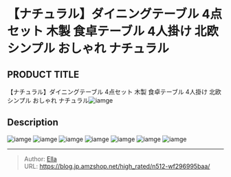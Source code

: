 # 【ナチュラル】ダイニングテーブル 4点セット 木製 食卓テーブル 4人掛け 北欧 シンプル おしゃれ ナチュラル


## PRODUCT TITLE 

【ナチュラル】ダイニングテーブル 4点セット 木製 食卓テーブル 4人掛け 北欧 シンプル おしゃれ ナチュラル![iamge](https://b2bfiles1.gigab2b.cn/image/wkseller/301/WF194994/20200824_b2fd3ab898cd0ee7657baf4b9c59cfdc.jpg)

## Description











![iamge](https://b2bfiles1.gigab2b.cn/image/wkseller/301/WF194994/20200824_0eefc510869af1cf0869e8bfca548b0e.jpg)
![iamge](https://b2bfiles1.gigab2b.cn/image/wkseller/301/20230224_6aed443f9422b41349d4135543a99776.jpg)
![iamge](https://b2bfiles1.gigab2b.cn/image/wkseller/301/20230224_6edb728428510adbd1afa8bdd4d72216.jpg)
![iamge](https://b2bfiles1.gigab2b.cn/image/wkseller/301/20230224_b0022b2b0f75c908cd3fe555ea8ca49c.jpg)
![iamge](https://b2bfiles1.gigab2b.cn/image/wkseller/301/20230224_8f5c378d0609965643249eb85d88f38b.jpg)
![iamge](https://b2bfiles1.gigab2b.cn/image/wkseller/301/20230224_d98fae99a24321c57c3099ede153f988.jpg)
![iamge](https://b2bfiles1.gigab2b.cn/image/wkseller/301/20230224_99b6983727f6f560786a99fe1e6b0512.jpg)


---

> Author: [Ella](https://blog.jp.amzshop.net/)  
> URL: https://blog.jp.amzshop.net/high_rated/n512-wf296995baa/  

